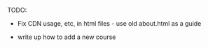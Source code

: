 TODO:
- Fix CDN usage, etc, in html files - use old about.html as a guide

- write up how to add a new course
